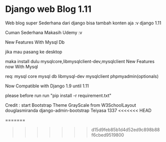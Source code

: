 # Django web Blog 1.11
Web blog super Sederhana dari django bisa tambah konten aja :v django 1.11


Cuman Sederhana Makasih Udemy :v 

New Features With Mysql Db 

jika mau pasang ke desktop 

maka install dulu mysqlcore,libmysqlclient-dev,mysqlclient
New Features now With Mysql

req: mysql core
     mysql db 
     libmysql-dev
     mysqlclient
     phpmyadmin(optionals)

Now Compatible with Django 1.9 until 1.11

please before run 
run "pip install -r requirement.txt"

Credit :
start Bootstrap Theme GrayScale from W3SchoolLayout
douglasmiranda
django-admin-bootstrap
Teiyasa 1337
<<<<<<< HEAD

=======
>>>>>>> d15d9feb85b1d4d52ed9c898b88f6cbed9519800
